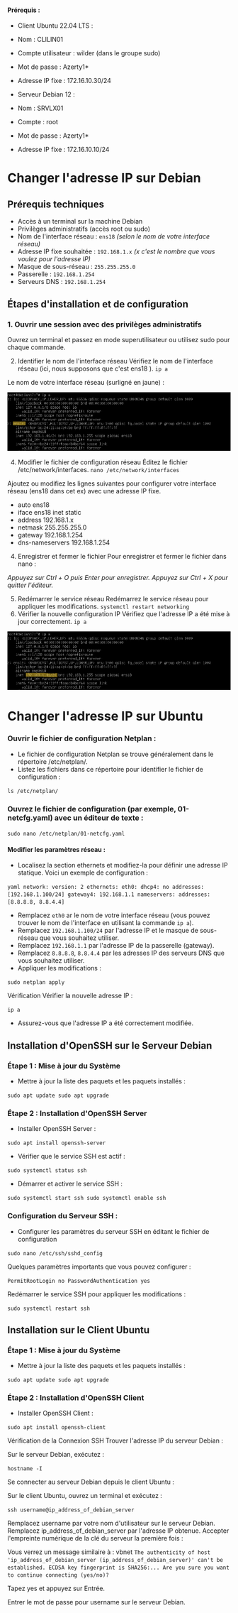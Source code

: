 #### Prérequis : 

- Client Ubuntu 22.04 LTS :
- Nom : CLILIN01
- Compte utilisateur : wilder (dans le groupe sudo)
- Mot de passe : Azerty1*
- Adresse IP fixe : 172.16.10.30/24

- Serveur Debian 12 :
- Nom : SRVLX01
- Compte : root
- Mot de passe : Azerty1*
- Adresse IP fixe : 172.16.10.10/24

# Changer l'adresse IP sur Debian 

## Prérequis techniques

- Accès à un terminal sur la machine Debian
- Privilèges administratifs (accès root ou sudo)
- Nom de l'interface réseau : `ens18` *(selon le nom de votre interface réseau)*
- Adresse IP fixe souhaitée : `192.168.1.x` *(x c'est le nombre que vous voulez pour l'adresse IP)*
- Masque de sous-réseau : `255.255.255.0`
- Passerelle : `192.168.1.254`
- Serveurs DNS : `192.168.1.254`

## Étapes d'installation et de configuration

### 1. Ouvrir une session avec des privilèges administratifs

Ouvrez un terminal et passez en mode superutilisateur ou utilisez sudo pour chaque commande.

2. Identifier le nom de l'interface réseau
Vérifiez le nom de l'interface réseau (ici, nous supposons que c'est ens18 ).
`ip a`

Le nom de votre interface réseau (surligné en jaune) :

![Choix de l'adaptateur](Images/Choix_IP_Fixe_Debian1.png)

4. Modifier le fichier de configuration réseau
Éditez le fichier /etc/network/interfaces.
`nano /etc/network/interfaces`

Ajoutez ou modifiez les lignes suivantes pour configurer votre interface réseau (ens18 dans cet ex)  avec une adresse IP fixe.

- auto ens18
- iface ens18 inet static
- address 192.168.1.x
- netmask 255.255.255.0
- gateway 192.168.1.254
- dns-nameservers 192.168.1.254

4. Enregistrer et fermer le fichier
Pour enregistrer et fermer le fichier dans nano :

*Appuyez sur Ctrl + O puis Enter pour enregistrer.
Appuyez sur Ctrl + X pour quitter l'éditeur.*

5. Redémarrer le service réseau
Redémarrez le service réseau pour appliquer les modifications.
`systemctl restart networking`
6. Vérifier la nouvelle configuration IP
Vérifiez que l'adresse IP a été mise à jour correctement.
`ip a`

![Choix de l'adaptateur](Images/Choix_IP_Fixe_Debian2.png)

# Changer l'adresse IP sur Ubuntu

### Ouvrir le fichier de configuration Netplan :

- Le fichier de configuration Netplan se trouve généralement dans le répertoire /etc/netplan/.
- Listez les fichiers dans ce répertoire pour identifier le fichier de configuration :

```ls /etc/netplan/```

### Ouvrez le fichier de configuration (par exemple, 01-netcfg.yaml) avec un éditeur de texte :

```sudo nano /etc/netplan/01-netcfg.yaml```

#### Modifier les paramètres réseau :

- Localisez la section ethernets et modifiez-la pour définir une adresse IP statique. Voici un exemple de configuration :

`
yaml
network:
  version: 2
  ethernets:
    eth0:
      dhcp4: no
      addresses: [192.168.1.100/24]
      gateway4: 192.168.1.1
      nameservers:
        addresses: [8.8.8.8, 8.8.4.4]
`

- Remplacez `eth0` ar le nom de votre interface réseau (vous pouvez trouver le nom de l'interface en utilisant la commande `ip a`).
- Remplacez `192.168.1.100/24` par l'adresse IP et le masque de sous-réseau que vous souhaitez utiliser.
- Remplacez `192.168.1.1` par l'adresse IP de la passerelle (gateway).
- Remplacez `8.8.8.8`, `8.8.4.4` par les adresses IP des serveurs DNS que vous souhaitez utiliser.
- Appliquer les modifications :

`sudo netplan apply`

Vérification
Vérifier la nouvelle adresse IP :

`ip a`

- Assurez-vous que l'adresse IP a été correctement modifiée.


## Installation d'OpenSSH sur le Serveur Debian

### Étape 1 : Mise à jour du Système

- Mettre à jour la liste des paquets et les paquets installés :

`sudo apt update
sudo apt upgrade`

### Étape 2 : Installation d'OpenSSH Server

- Installer OpenSSH Server :

`sudo apt install openssh-server`

- Vérifier que le service SSH est actif :

`sudo systemctl status ssh`

- Démarrer et activer le service SSH :

`sudo systemctl start ssh
sudo systemctl enable ssh`

### Configuration du Serveur SSH :

- Configurer les paramètres du serveur SSH en éditant le fichier de configuration

`sudo nano /etc/ssh/sshd_config`

Quelques paramètres importants que vous pouvez configurer :

`PermitRootLogin no
PasswordAuthentication yes`

Redémarrer le service SSH pour appliquer les modifications :

`sudo systemctl restart ssh`

## Installation sur le Client Ubuntu

### Étape 1 : Mise à jour du Système

- Mettre à jour la liste des paquets et les paquets installés :

`sudo apt update
sudo apt upgrade`


### Étape 2 : Installation d'OpenSSH Client

- Installer OpenSSH Client :

`sudo apt install openssh-client`

Vérification de la Connexion SSH
Trouver l'adresse IP du serveur Debian :

Sur le serveur Debian, exécutez :

`hostname -I`

Se connecter au serveur Debian depuis le client Ubuntu :

Sur le client Ubuntu, ouvrez un terminal et exécutez :

`ssh username@ip_address_of_debian_server`

Remplacez username par votre nom d'utilisateur sur le serveur Debian.
Remplacez ip_address_of_debian_server par l'adresse IP obtenue.
Accepter l'empreinte numérique de la clé du serveur la première fois :

Vous verrez un message similaire à :
vbnet
`The authenticity of host 'ip_address_of_debian_server (ip_address_of_debian_server)' can't be established.
ECDSA key fingerprint is SHA256:...
Are you sure you want to continue connecting (yes/no)?`

Tapez yes et appuyez sur Entrée.

Entrer le mot de passe pour username sur le serveur Debian.





